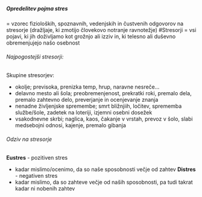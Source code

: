 ##### Opredelitev pojma stres
= vzorec fizioloških, spoznavnih, vedenjskih in čustvenih odgovorov na stresorje (dražljaje, ki zmotijo človekovo notranje ravnotežje)
#Stresorji = vsi pojavi, ki jih doživljamo kot grožnjo ali izziv in, ki telesno ali duševno obremenjujejo našo osebnost
###### Najpogostejši stresorji:
Skupine stresorjev:
- okolje; previsoka, prenizka temp, hrup, naravne nesreče...
- delavno mesto ali šola; preobremenjenost, prekratki roki, premalo dela, premalo zahtevno delo, preverjanje in ocenjevanje znanja
- nenadne življenjske spremembe; smrt bližnjiih, ločitev, sprememba službe/šole, zadetek na loteriji, izjemni osebni dosežek
- vsakodnevne skrbi; naglica, kaos, čakanje v vrstah, prevoz v šolo, slabi medsebojni odnosi, kajenje, premalo gibanja
###### Odziv na stresorje
**Eustres** - pozitiven stres
- kadar mislimo/ocenimo, da so naše sposobnosti večje od zahtev
**Distres** - negativen stres
 - kadar mislimo, da so zahteve večje od naših sposobnosti, pa tudi takrat kadar ni nobenih zahtev
